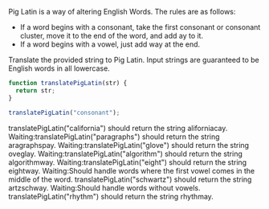 Pig Latin is a way of altering English Words. The rules are as follows:

- If a word begins with a consonant, take the first consonant or consonant
  cluster, move it to the end of the word, and add ay to it.
- If a word begins with a vowel, just add way at the end.

Translate the provided string to Pig Latin. Input strings are guaranteed to
be English words in all lowercase.

```javascript
function translatePigLatin(str) {
  return str;
}

translatePigLatin("consonant");
```

translatePigLatin("california") should return the string aliforniacay.
Waiting:translatePigLatin("paragraphs") should return the string aragraphspay.
Waiting:translatePigLatin("glove") should return the string oveglay.
Waiting:translatePigLatin("algorithm") should return the string algorithmway.
Waiting:translatePigLatin("eight") should return the string eightway.
Waiting:Should handle words where the first vowel comes in the middle of the word. translatePigLatin("schwartz") should return the string artzschway.
Waiting:Should handle words without vowels. translatePigLatin("rhythm") should return the string rhythmay.

